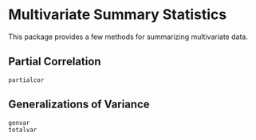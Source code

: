 # Multivariate Summary Statistics

This package provides a few methods for summarizing multivariate data.

## Partial Correlation

```@docs
partialcor
```

## Generalizations of Variance

```@docs
genvar
totalvar
```
